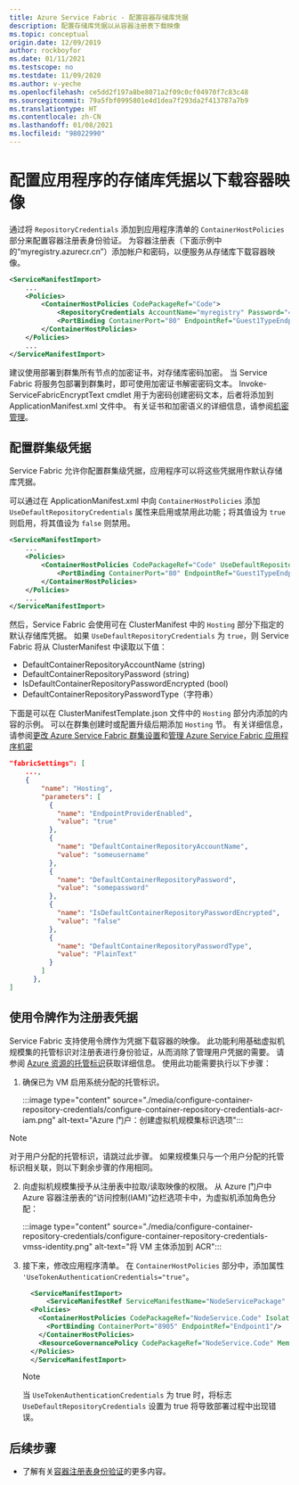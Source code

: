 ```yaml
---
title: Azure Service Fabric - 配置容器存储库凭据
description: 配置存储库凭据以从容器注册表下载映像
ms.topic: conceptual
origin.date: 12/09/2019
author: rockboyfor
ms.date: 01/11/2021
ms.testscope: no
ms.testdate: 11/09/2020
ms.author: v-yeche
ms.openlocfilehash: ce5dd2f197a8be8071a2f09c0cf04970f7c83c48
ms.sourcegitcommit: 79a5fbf0995801e4d1dea7f293da2f413787a7b9
ms.translationtype: HT
ms.contentlocale: zh-CN
ms.lasthandoff: 01/08/2021
ms.locfileid: "98022990"
---
```

<!--Verified successfully on charactors only-->
# <a name="configure-repository-credentials-for-your-application-to-download-container-images"></a>配置应用程序的存储库凭据以下载容器映像

通过将 `RepositoryCredentials` 添加到应用程序清单的 `ContainerHostPolicies` 部分来配置容器注册表身份验证。 为容器注册表（下面示例中的“myregistry.azurecr.cn”）添加帐户和密码，以便服务从存储库下载容器映像。

```xml
<ServiceManifestImport>
    ...
    <Policies>
        <ContainerHostPolicies CodePackageRef="Code">
            <RepositoryCredentials AccountName="myregistry" Password="=P==/==/=8=/=+u4lyOB=+=nWzEeRfF=" PasswordEncrypted="false"/>
            <PortBinding ContainerPort="80" EndpointRef="Guest1TypeEndpoint"/>
        </ContainerHostPolicies>
    </Policies>
    ...
</ServiceManifestImport>
```

建议使用部署到群集所有节点的加密证书，对存储库密码加密。 当 Service Fabric 将服务包部署到群集时，即可使用加密证书解密密码文本。 Invoke-ServiceFabricEncryptText cmdlet 用于为密码创建密码文本，后者将添加到 ApplicationManifest.xml 文件中。
有关证书和加密语义的详细信息，请参阅[机密管理](service-fabric-application-secret-management.md)。

## <a name="configure-cluster-wide-credentials"></a>配置群集级凭据

Service Fabric 允许你配置群集级凭据，应用程序可以将这些凭据用作默认存储库凭据。

可以通过在 ApplicationManifest.xml 中向 `ContainerHostPolicies` 添加 `UseDefaultRepositoryCredentials` 属性来启用或禁用此功能；将其值设为 `true` 则启用，将其值设为 `false` 则禁用。

```xml
<ServiceManifestImport>
    ...
    <Policies>
        <ContainerHostPolicies CodePackageRef="Code" UseDefaultRepositoryCredentials="true">
            <PortBinding ContainerPort="80" EndpointRef="Guest1TypeEndpoint"/>
        </ContainerHostPolicies>
    </Policies>
    ...
</ServiceManifestImport>
```

然后，Service Fabric 会使用可在 ClusterManifest 中的 `Hosting` 部分下指定的默认存储库凭据。  如果 `UseDefaultRepositoryCredentials` 为 `true`，则 Service Fabric 将从 ClusterManifest 中读取以下值：

* DefaultContainerRepositoryAccountName (string)
* DefaultContainerRepositoryPassword (string)
* IsDefaultContainerRepositoryPasswordEncrypted (bool)
* DefaultContainerRepositoryPasswordType（字符串）

下面是可以在 ClusterManifestTemplate.json 文件中的 `Hosting` 部分内添加的内容的示例。 可以在群集创建时或配置升级后期添加 `Hosting` 节。 有关详细信息，请参阅[更改 Azure Service Fabric 群集设置](service-fabric-cluster-fabric-settings.md)和[管理 Azure Service Fabric 应用程序机密](service-fabric-application-secret-management.md)

```json
"fabricSettings": [
    ...,
    {
        "name": "Hosting",
        "parameters": [
          {
            "name": "EndpointProviderEnabled",
            "value": "true"
          },
          {
            "name": "DefaultContainerRepositoryAccountName",
            "value": "someusername"
          },
          {
            "name": "DefaultContainerRepositoryPassword",
            "value": "somepassword"
          },
          {
            "name": "IsDefaultContainerRepositoryPasswordEncrypted",
            "value": "false"
          },
          {
            "name": "DefaultContainerRepositoryPasswordType",
            "value": "PlainText"
          }
        ]
      },
]
```

## <a name="use-tokens-as-registry-credentials"></a>使用令牌作为注册表凭据

Service Fabric 支持使用令牌作为凭据下载容器的映像。  此功能利用基础虚拟机规模集的托管标识对注册表进行身份验证，从而消除了管理用户凭据的需要。  请参阅 [Azure 资源的托管标识](../active-directory/managed-identities-azure-resources/overview.md)获取详细信息。  使用此功能需要执行以下步骤：

1. 确保已为 VM 启用系统分配的托管标识。

    :::image type="content" source="./media/configure-container-repository-credentials/configure-container-repository-credentials-acr-iam.png" alt-text="Azure 门户：创建虚拟机规模集标识选项":::

> [!NOTE]
> 对于用户分配的托管标识，请跳过此步骤。 如果规模集只与一个用户分配的托管标识相关联，则以下剩余步骤的作用相同。

2. 向虚拟机规模集授予从注册表中拉取/读取映像的权限。 从 Azure 门户中 Azure 容器注册表的“访问控制(IAM)”边栏选项卡中，为虚拟机添加角色分配：

    :::image type="content" source="./media/configure-container-repository-credentials/configure-container-repository-credentials-vmss-identity.png" alt-text="将 VM 主体添加到 ACR":::

3. 接下来，修改应用程序清单。 在 `ContainerHostPolicies` 部分中，添加属性 `'UseTokenAuthenticationCredentials="true"`。

    ```xml
      <ServiceManifestImport>
          <ServiceManifestRef ServiceManifestName="NodeServicePackage" ServiceManifestVersion="1.0"/>
      <Policies>
        <ContainerHostPolicies CodePackageRef="NodeService.Code" Isolation="process" UseTokenAuthenticationCredentials="true">
          <PortBinding ContainerPort="8905" EndpointRef="Endpoint1"/>
        </ContainerHostPolicies>
        <ResourceGovernancePolicy CodePackageRef="NodeService.Code" MemoryInMB="256"/>
      </Policies>
      </ServiceManifestImport>
    ```

    > [!NOTE]
    > 当 `UseTokenAuthenticationCredentials` 为 true 时，将标志 `UseDefaultRepositoryCredentials` 设置为 true 将导致部署过程中出现错误。

## <a name="next-steps"></a>后续步骤

* 了解有关[容器注册表身份验证](../container-registry/container-registry-authentication.md)的更多内容。

<!-- Update_Description: update meta properties, wording update, update link -->